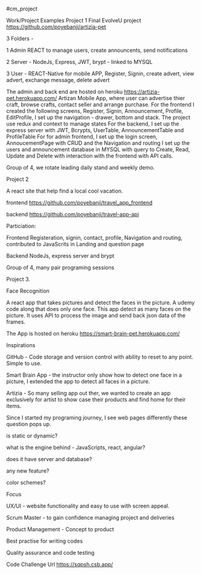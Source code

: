 #cm_project

Work/Project Examples
Project 1
Final EvolveU project https://github.com/poyebanji/artizia-pet

3 Folders - 

1   Admin REACT to manage users, create announcents, send notifications

2   Server - NodeJs, Express, JWT, brypt - linked to MYSQL

3   User - REACT-Native for mobile APP, Register, Signin, create advert, view advert, exchange message, delete advert

The admin and back end are hosted on heroku https://artizia-pet.herokuapp.com/
Artizan Mobile App, where user can advertise thier craft, browse crafts, contact seller and arrange purchase.
For the frontend I created the following screens, Register, Signin, Announcement, Profile, EditProfile, 
I set up the navigation - drawer, bottom and stack. The project use redux and context to manage states
For the backend, I set up the express server with JWT, Bcrypts, UserTable, AnnouncementTable and ProfileTable
For for admin frontend, I set up the login screen, AnnoucementPage with CRUD and the Navigation and routing
I set up the users and announcement database in MYSQL with query to Create, Read, Update and Delete with interaction with the frontend with API calls.

Group of 4, we rotate leading daily stand and weekly demo.

Project 2

A react site that help find a local cool vacation.

frontend https://github.com/poyebanji/travel_app_frontend

backend https://github.com/poyebanji/travel-app-api

Particiation:

Frontend Registeration, signin, contact, profile, Navigation and routing, contributed to JavaScrits in Landing and question page

Backend NodeJs, express server and brypt

Group of 4, many pair programing sessions

Project 3.

Face Recognition

A react app that takes pictures and detect the faces in the picture.
A udemy code along that does only one face. This app detect as many faces on the picture. It uses API to process the image and send back json data of the frames.

The App is hosted on heroku https://smart-brain-pet.herokuapp.com/

Inspirations

GitHub - Code storage and version control with ability to reset to any point. Simple to use.

Smart Brain App - the instructor only show how to detect one face in a picture, I extended the app to detect all faces in a picture.

Artizia - So many selling app out ther, we wanted to create an app exclusively for artist to show case their products and find home for their items.

Since I started my programing journey, I see web pages differently these question pops up.

 is static or dynamic?

 what is the engine behind - JavaScripts, react, angular?

 does it have server and database?

 any new feature?

 color schemes?

Focus

UX/UI - website functionality and easy to use with screen appeal.

Scrum Master - to gain confidence managing project and deliveries

Product Management - Concept to product

Best practise for writing codes

Quality assurance and code testing

Code Challenge Url https://sqpsh.csb.app/